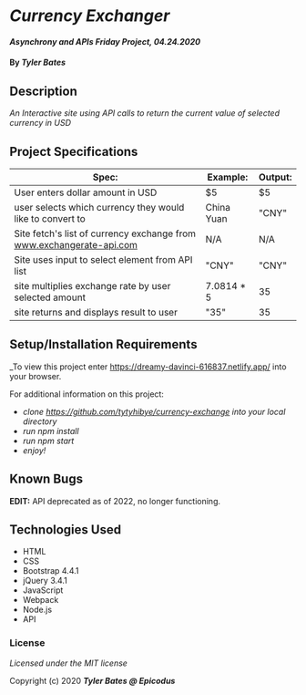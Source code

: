 # _Currency Exchanger_

#### _Asynchrony and APIs Friday Project, 04.24.2020_

#### By _**Tyler Bates**_

## Description

_An Interactive site using API calls to return the current value of selected currency in USD_

## Project Specifications 
| Spec:                                                                | Example:   | Output: |
|----------------------------------------------------------------------|------------|---------|
| User enters dollar amount in USD                                     | $5         | $5      |
| user selects which currency they would like to convert to            | China Yuan | "CNY"   |
| Site fetch's list of currency exchange from www.exchangerate-api.com | N/A        | N/A     |
| Site uses input to select element from API list                      | "CNY"      | "CNY"   |
| site multiplies exchange rate by user selected amount                | 7.0814 * 5 | 35      |
| site returns and displays result to user                             | "35"       | 35      |

## Setup/Installation Requirements

_To view this project enter https://dreamy-davinci-616837.netlify.app/ into your browser. 

For additional information on this project:
* _clone https://github.com/tytyhibye/currency-exchange into your local directory_
* _run npm install_
* _run npm start_
* _enjoy!_

## Known Bugs

**EDIT:** API deprecated as of 2022, no longer functioning.

## Technologies Used

* HTML
* CSS
* Bootstrap 4.4.1
* jQuery 3.4.1
* JavaScript
* Webpack
* Node.js
* API

### License

*Licensed under the MIT license*

Copyright (c) 2020 **_Tyler Bates @ Epicodus_**
